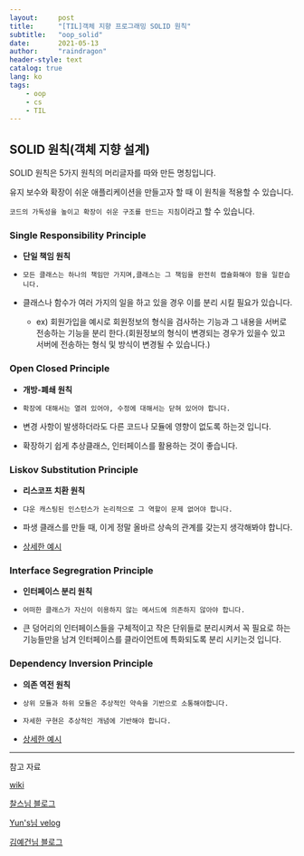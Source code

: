 ```yaml
---
layout:     post
title:      "[TIL]객체 지향 프로그래밍 SOLID 원칙"
subtitle:   "oop_solid"
date:       2021-05-13
author:     "raindragon"
header-style: text
catalog: true
lang: ko
tags:
    - oop
    - cs
    - TIL
---
```


## SOLID 원칙(객체 지향 설계)

SOLID 원칙은 5가지 원칙의 머리글자를 따와 만든 명칭입니다.

유지 보수와 확장이 쉬운 애플리케이션을 만들고자 할 때 이 원칙을 적용할 수 있습니다.

`코드의 가독성을 높이고 확장이 쉬운 구조를 만드는 지침`이라고 할 수 있습니다.

### Single Responsibility Principle

 - **단일 책임 원칙**

 - `모든 클래스는 하나의 책임만 가지며,클래스는 그 책임을 완전히 캡슐화해야 함을 일컫습니다.`

 - 클래스나 함수가 여러 가지의 일을 하고 있을 경우 이를 분리 시킬 필요가 있습니다.
    
    - ex) 회원가입을 예시로 회원정보의 형식을 검사하는 기능과 그 내용을 서버로 전송하는 기능을 분리 한다.(회원정보의 형식이 변경되는 경우가 있을수 있고 서버에 전송하는 형식 및 방식이 변경될 수 있습니다.)

### Open Closed Principle
 
 - **개방-폐쇄 원칙**

 - `확장에 대해서는 열려 있어야, 수정에 대해서는 닫혀 있어야 합니다.`

 - 변경 사항이 발생하더라도 다른 코드나 모듈에 영향이 없도록 하는것 입니다.

 - 확장하기 쉽게 추상클래스, 인터페이스를 활용하는 것이 좋습니다.


### Liskov Substitution Principle

 - **리스코프 치환 원칙**

 - `댜운 캐스팅된 인스턴스가 논리적으로 그 역할이 문제 없어야 합니다.`

 - 파생 클래스를 만들 때, 이게 정말 올바르 상속의 관계를 갖는지 생각해봐야 합니다.

 - [상세한 예시](https://ibocon.tistory.com/85)


### Interface Segregration Principle

 - **인터페이스 분리 원칙**

 - `어떠한 클래스가 자신이 이용하지 않는 메서드에 의존하지 않아야 합니다.`

 - 큰 덩어리의 인터페이스들을 구체적이고 작은 단위들로 분리시켜서 꼭 필요로 하는 기능들만을 남겨 인터페이스를 클라이언트에 특화되도록 분리 시키는것 입니다.


### Dependency Inversion Principle

 - **의존 역전 원칙**

 - `상위 모듈과 하위 모듈은 추상적인 약속을 기반으로 소통해야합니다.`

 - `자세한 구현은 추상적인 개념에 기반해야 합니다.`

 - [상세한 예시](https://ibocon.tistory.com/87?category=813001)




---

참고 자료

[wiki](https://ko.wikipedia.org/wiki/SOLID_(%EA%B0%9D%EC%B2%B4_%EC%A7%80%ED%96%A5_%EC%84%A4%EA%B3%84))


[찰스님 블로그](https://www.charlezz.com/?p=1452)

[Yun's님 velog](https://velog.io/@jaeyunn_15/JavaKotlin-%EA%B0%9D%EC%B2%B4-%EC%A7%80%ED%96%A5-5%EB%8C%80-%EC%9B%90%EC%B9%99SOLID)


[김예건님 블로그](https://ibocon.tistory.com/81?category=813001)